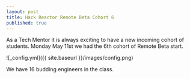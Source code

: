 ```yaml
---
layout: post
title: Hack Reactor Remote Beta Cohort 6
published: true
---
```



As a Tech Mentor it is always exciting to have a new incoming cohort of students. Monday May 11st we had the 6th cohort of Remote Beta start.

![_config.yml]({{ site.baseurl }}/images/config.png)

We have 16 budding engineers in the class.
